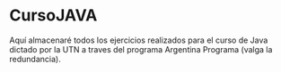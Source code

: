 # CursoJAVA
Aquí almacenaré todos los ejercicios realizados para el curso de Java dictado por la UTN a traves del programa Argentina Programa (valga la redundancia).
